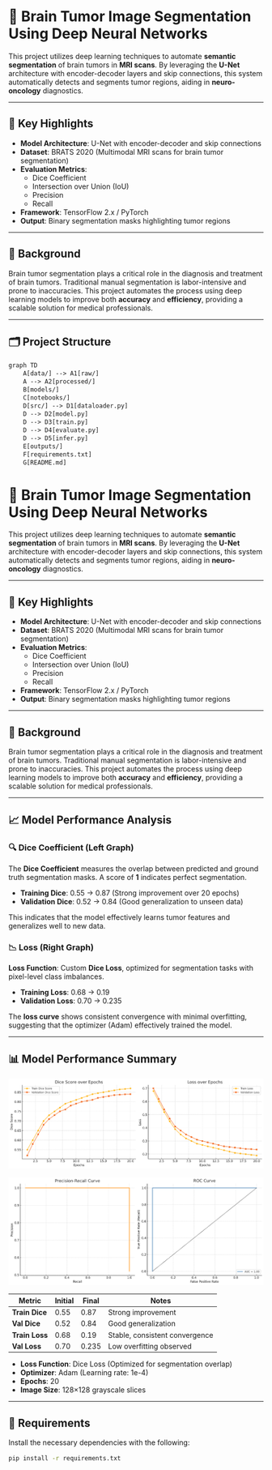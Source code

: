 # 🧠 Brain Tumor Image Segmentation Using Deep Neural Networks

This project utilizes deep learning techniques to automate **semantic segmentation** of brain tumors in **MRI scans**. By leveraging the **U-Net** architecture with encoder-decoder layers and skip connections, this system automatically detects and segments tumor regions, aiding in **neuro-oncology** diagnostics.

---

## 📌 Key Highlights

- **Model Architecture**: U-Net with encoder-decoder and skip connections
- **Dataset**: BRATS 2020 (Multimodal MRI scans for brain tumor segmentation)
- **Evaluation Metrics**: 
  - Dice Coefficient
  - Intersection over Union (IoU)
  - Precision
  - Recall
- **Framework**: TensorFlow 2.x / PyTorch
- **Output**: Binary segmentation masks highlighting tumor regions

---

## 🧠 Background

Brain tumor segmentation plays a critical role in the diagnosis and treatment of brain tumors. Traditional manual segmentation is labor-intensive and prone to inaccuracies. This project automates the process using deep learning models to improve both **accuracy** and **efficiency**, providing a scalable solution for medical professionals.

---

## 🗂️ Project Structure

```mermaid
graph TD
    A[data/] --> A1[raw/]
    A --> A2[processed/]
    B[models/]
    C[notebooks/]
    D[src/] --> D1[dataloader.py]
    D --> D2[model.py]
    D --> D3[train.py]
    D --> D4[evaluate.py]
    D --> D5[infer.py]
    E[outputs/]
    F[requirements.txt]
    G[README.md]

```



# 🧠 Brain Tumor Image Segmentation Using Deep Neural Networks

This project utilizes deep learning techniques to automate **semantic segmentation** of brain tumors in **MRI scans**. By leveraging the **U-Net** architecture with encoder-decoder layers and skip connections, this system automatically detects and segments tumor regions, aiding in **neuro-oncology** diagnostics.

---

## 📌 Key Highlights

- **Model Architecture**: U-Net with encoder-decoder and skip connections
- **Dataset**: BRATS 2020 (Multimodal MRI scans for brain tumor segmentation)
- **Evaluation Metrics**: 
  - Dice Coefficient
  - Intersection over Union (IoU)
  - Precision
  - Recall
- **Framework**: TensorFlow 2.x / PyTorch
- **Output**: Binary segmentation masks highlighting tumor regions

---

## 🧠 Background

Brain tumor segmentation plays a critical role in the diagnosis and treatment of brain tumors. Traditional manual segmentation is labor-intensive and prone to inaccuracies. This project automates the process using deep learning models to improve both **accuracy** and **efficiency**, providing a scalable solution for medical professionals.

---

## 📈 Model Performance Analysis

### 🔍 Dice Coefficient (Left Graph)

The **Dice Coefficient** measures the overlap between predicted and ground truth segmentation masks. A score of **1** indicates perfect segmentation.

- **Training Dice**: 0.55 → 0.87 (Strong improvement over 20 epochs)
- **Validation Dice**: 0.52 → 0.84 (Good generalization to unseen data)

This indicates that the model effectively learns tumor features and generalizes well to new data.

### 📉 Loss (Right Graph)

**Loss Function**: Custom **Dice Loss**, optimized for segmentation tasks with pixel-level class imbalances.

- **Training Loss**: 0.68 → 0.19
- **Validation Loss**: 0.70 → 0.235

The **loss curve** shows consistent convergence with minimal overfitting, suggesting that the optimizer (Adam) effectively trained the model.

---

## 📊 Model Performance Summary
![performance images](images/graph.png)

![Graph Images](images/image.png)


| Metric         | Initial | Final  | Notes                            |
|----------------|---------|--------|----------------------------------|
| **Train Dice** | 0.55    | 0.87   | Strong improvement               |
| **Val Dice**   | 0.52    | 0.84   | Good generalization              |
| **Train Loss** | 0.68    | 0.19   | Stable, consistent convergence   |
| **Val Loss**   | 0.70    | 0.235  | Low overfitting observed         |

- **Loss Function**: Dice Loss (Optimized for segmentation overlap)
- **Optimizer**: Adam (Learning rate: 1e-4)
- **Epochs**: 20
- **Image Size**: 128×128 grayscale slices

---

## 📂 Requirements

Install the necessary dependencies with the following:

```bash
pip install -r requirements.txt
